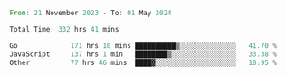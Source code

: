 <!--START_SECTION:waka-->

```rust
From: 21 November 2023 - To: 01 May 2024

Total Time: 332 hrs 41 mins

Go             171 hrs 10 mins ██████████▒░░░░░░░░░░░░░░   41.70 %
JavaScript     137 hrs 1 min   ████████▒░░░░░░░░░░░░░░░░   33.38 %
Other          77 hrs 46 mins  ████▓░░░░░░░░░░░░░░░░░░░░   18.95 %
```

<!--END_SECTION:waka-->
